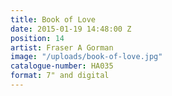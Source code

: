 ```yaml
---
title: Book of Love
date: 2015-01-19 14:48:00 Z
position: 14
artist: Fraser A Gorman
image: "/uploads/book-of-love.jpg"
catalogue-number: HA035
format: 7" and digital
---
```


